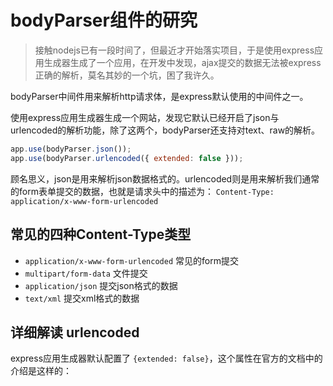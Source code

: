 # bodyParser组件的研究
> 接触nodejs已有一段时间了，但最近才开始落实项目，于是使用express应用生成器生成了一个应用，在开发中发现，ajax提交的数据无法被express正确的解析，莫名其妙的一个坑，困了我许久。


bodyParser中间件用来解析http请求体，是express默认使用的中间件之一。


使用express应用生成器生成一个网站，发现它默认已经开启了json与urlencoded的解析功能，除了这两个，bodyParser还支持对text、raw的解析。
```javascript
app.use(bodyParser.json());
app.use(bodyParser.urlencoded({ extended: false }));
```

顾名思义，json是用来解析json数据格式的。urlencoded则是用来解析我们通常的form表单提交的数据，也就是请求头中的描述为： `Content-Type: application/x-www-form-urlencoded`

## 常见的四种Content-Type类型
- `application/x-www-form-urlencoded` 常见的form提交
- `multipart/form-data` 文件提交
- `application/json` 提交json格式的数据
- `text/xml` 提交xml格式的数据

## 详细解读 urlencoded
express应用生成器默认配置了 `{extended: false}`，这个属性在官方的文档中的介绍是这样的：